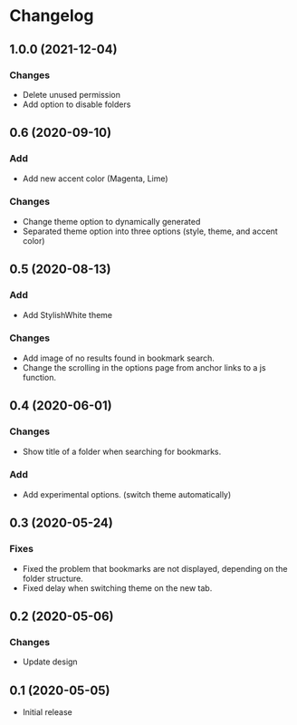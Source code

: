 # Changelog

## 1.0.0 (2021-12-04)
### Changes
- Delete unused permission
- Add option to disable folders

## 0.6 (2020-09-10)
### Add
- Add new accent color (Magenta, Lime)

### Changes
- Change theme option to dynamically generated
- Separated theme option into three options (style, theme, and accent color)

## 0.5 (2020-08-13)

### Add
- Add StylishWhite theme

### Changes
- Add image of no results found in bookmark search.
- Change the scrolling in the options page from anchor links to a js function.

## 0.4 (2020-06-01)
### Changes
- Show title of a folder when searching for bookmarks.

### Add
- Add experimental options. (switch theme automatically)

## 0.3 (2020-05-24)
### Fixes
- Fixed the problem that bookmarks are not displayed, depending on the folder structure.
- Fixed delay when switching theme on the new tab.

## 0.2 (2020-05-06)
### Changes
- Update design

## 0.1 (2020-05-05)
- Initial release

